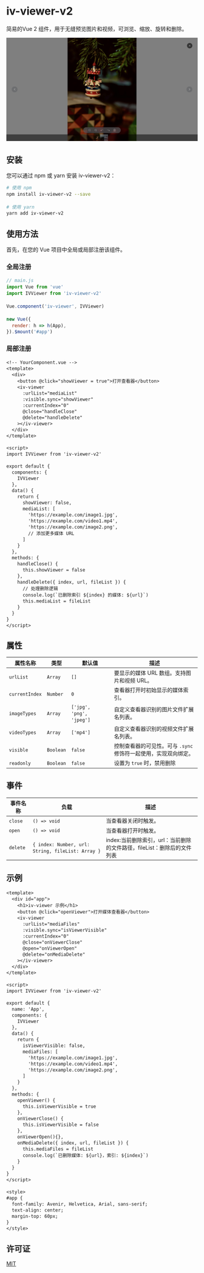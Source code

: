 
# iv-viewer-v2
 简易的Vue 2 组件，用于无缝预览图片和视频，可浏览、缩放、旋转和删除。

![截图](./src/static/screenshot.png "截图")

## 安装

您可以通过 npm 或 yarn 安装 iv-viewer-v2：

```bash
# 使用 npm
npm install iv-viewer-v2 --save

# 使用 yarn
yarn add iv-viewer-v2
```

## 使用方法

首先，在您的 Vue 项目中全局或局部注册该组件。

### 全局注册

```javascript
// main.js
import Vue from 'vue'
import IVViewer from 'iv-viewer-v2'

Vue.component('iv-viewer', IVViewer)

new Vue({
  render: h => h(App),
}).$mount('#app')
```

### 局部注册

```vue
<!-- YourComponent.vue -->
<template>
  <div>
    <button @click="showViewer = true">打开查看器</button>
    <iv-viewer
      :urlList="mediaList"
      :visible.sync="showViewer"
      :currentIndex="0"
      @close="handleClose"
      @delete="handleDelete"
    ></iv-viewer>
  </div>
</template>

<script>
import IVViewer from 'iv-viewer-v2'

export default {
  components: {
    IVViewer
  },
  data() {
    return {
      showViewer: false,
      mediaList: [
        'https://example.com/image1.jpg',
        'https://example.com/video1.mp4',
        'https://example.com/image2.png',
        // 添加更多媒体 URL
      ]
    }
  },
  methods: {
    handleClose() {
      this.showViewer = false
    },
    handleDelete({ index, url, fileList }) {
      // 处理删除逻辑
      console.log(`已删除索引 ${index} 的媒体: ${url}`)
      this.mediaList = fileList
    }
  }
}
</script>
```

## 属性

| 属性名称      | 类型        | 默认值                          | 描述                                                                                     |
| ------------- | ----------- | ------------------------------- | ---------------------------------------------------------------------------------------- |
| `urlList`     | `Array`     | `[]`                            | 要显示的媒体 URL 数组。支持图片和视频 URL。                                               |
| `currentIndex`| `Number`    | `0`                             | 查看器打开时初始显示的媒体索引。                                                           |
| `imageTypes`  | `Array`     | `['jpg', 'png', 'jpeg']`        | 自定义查看器识别的图片文件扩展名列表。                                                     |
| `videoTypes`  | `Array`     | `['mp4']`                       | 自定义查看器识别的视频文件扩展名列表。                                                     |
| `visible`     | `Boolean`   | `false`                         | 控制查看器的可见性。可与 `.sync` 修饰符一起使用，实现双向绑定。                            |
| `readonly`    | `Boolean`   | `false`                         | 设置为 `true` 时，禁用删除                                        |

## 事件

| 事件名称 | 负载                                       | 描述                                                 |
| -------- | ------------------------------------------ | ---------------------------------------------------- |
| `close`  | `() => void`                               | 当查看器关闭时触发。                                 |
| `open`  | `() => void`                               | 当查看器打开时触发。                                 |
| `delete` | `{ index: Number, url: String, fileList: Array }` | index:当前删除索引，url：当前删除的文件路径，fileList：删除后的文件列表 |

## 示例

```vue
<template>
  <div id="app">
    <h1>iv-viewer 示例</h1>
    <button @click="openViewer">打开媒体查看器</button>
    <iv-viewer
      :urlList="mediaFiles"
      :visible.sync="isViewerVisible"
      :currentIndex="0"
      @close="onViewerClose"
      @open="onViewerOpen"
      @delete="onMediaDelete"
    ></iv-viewer>
  </div>
</template>

<script>
import IVViewer from 'iv-viewer-v2'

export default {
  name: 'App',
  components: {
    IVViewer
  },
  data() {
    return {
      isViewerVisible: false,
      mediaFiles: [
        'https://example.com/image1.jpg',
        'https://example.com/video1.mp4',
        'https://example.com/image2.png',
      ]
    }
  },
  methods: {
    openViewer() {
      this.isViewerVisible = true
    },
    onViewerClose() {
      this.isViewerVisible = false
    },
    onViewerOpen(){},
    onMediaDelete({ index, url, fileList }) {
      this.mediaFiles = fileList
      console.log(`已删除媒体: ${url}，索引: ${index}`)
    }
  }
}
</script>

<style>
#app {
  font-family: Avenir, Helvetica, Arial, sans-serif;
  text-align: center;
  margin-top: 60px;
}
</style>
```


## 许可证

[MIT](https://opensource.org/licenses/MIT)
